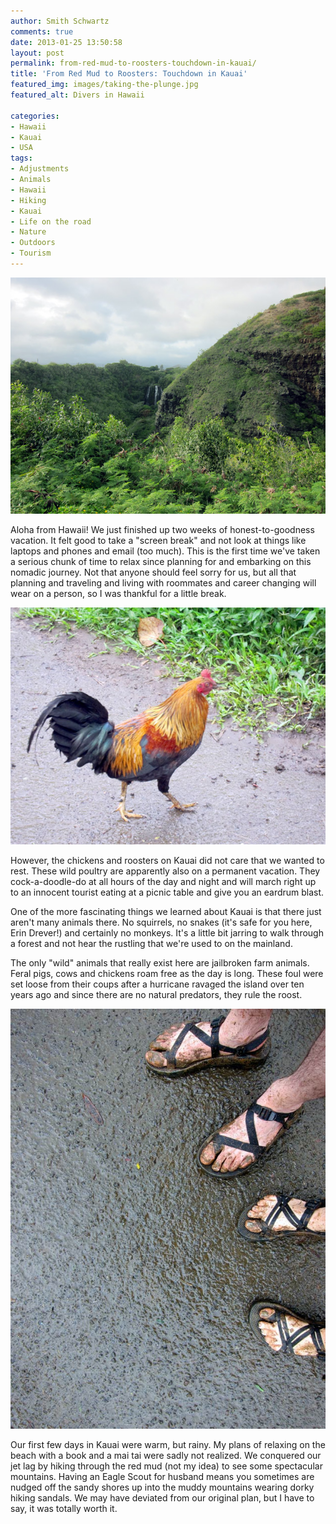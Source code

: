```yaml
---
author: Smith Schwartz
comments: true
date: 2013-01-25 13:50:58
layout: post
permalink: from-red-mud-to-roosters-touchdown-in-kauai/
title: 'From Red Mud to Roosters: Touchdown in Kauai'
featured_img: images/taking-the-plunge.jpg
featured_alt: Divers in Hawaii

categories:
- Hawaii
- Kauai
- USA
tags:
- Adjustments
- Animals
- Hawaii
- Hiking
- Kauai
- Life on the road
- Nature
- Outdoors
- Tourism
---
```


![kauai-waterfall](/images/2013/01/kauai-waterfall.jpg)

Aloha from Hawaii! We just finished up two weeks of honest-to-goodness vacation. It felt good to take a "screen break" and not look at things like laptops and phones and email (too much). This is the first time we've taken a serious chunk of time to relax since planning for and embarking on this nomadic journey. Not that anyone should feel sorry for us, but all that planning and traveling and living with roommates and career changing will wear on a person, so I was thankful for a little break.

![rooster](/images/2013/01/rooster.jpg)

However, the chickens and roosters on Kauai did not care that we wanted to rest. These wild poultry are apparently also on a permanent vacation. They cock-a-doodle-do at all hours of the day and night and will march right up to an innocent tourist eating at a picnic table and give you an eardrum blast.

One of the more fascinating things we learned about Kauai is that there just aren't many animals there. No squirrels, no snakes (it's safe for you here, Erin Drever!) and certainly no monkeys. It's a little bit jarring to walk through a forest and not hear the rustling that we're used to on the mainland.

The only "wild" animals that really exist here are jailbroken farm animals. Feral pigs, cows and chickens roam free as the day is long. These foul were set loose from their coups after a hurricane ravaged the island over ten years ago and since there are no natural predators, they rule the roost.

![dirty-feet](/images/2013/01/dirty-feet.jpg)

Our first few days in Kauai were warm, but rainy. My plans of relaxing on the beach with a book and a mai tai were sadly not realized. We conquered our jet lag by hiking through the red mud (not my idea) to see some spectacular mountains. Having an Eagle Scout for husband means you sometimes are nudged off the sandy shores up into the muddy mountains wearing dorky hiking sandals. We may have deviated from our original plan, but I have to say, it was totally worth it.
